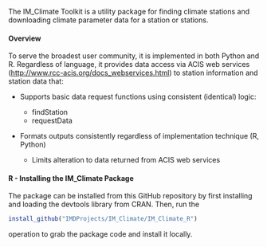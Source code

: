 The IM_Climate Toolkit is a utility package for finding climate stations and downloading climate parameter data for a station or stations.  

#### Overview ####

To serve the broadest user community, it is implemented in both Python and R. Regardless of language, it provides data access via ACIS web services (http://www.rcc-acis.org/docs_webservices.html) to station information and station data that:

+ Supports basic data request functions using consistent (identical) logic:

  * findStation
  * requestData

+ Formats outputs consistently regardless of implementation technique (R, Python)

  * Limits alteration to data returned from ACIS web services


#### R - Installing the IM_Climate Package ####

The package can be installed from this GitHub repository by first installing and loading the devtools library from CRAN. Then, run the

```R
install_github("IMDProjects/IM_Climate/IM_Climate_R")
```
operation to grab the package code and install it locally. 

